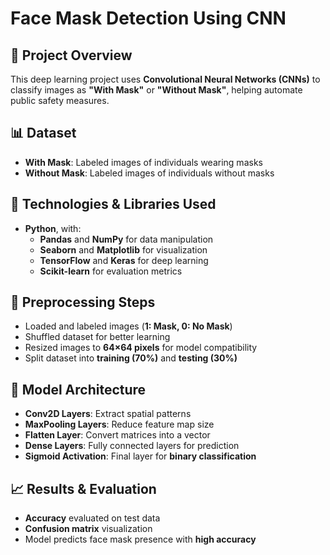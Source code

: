 #  Face Mask Detection Using CNN

## 📌 Project Overview  
This deep learning project uses **Convolutional Neural Networks (CNNs)** to classify images as **"With Mask"** or **"Without Mask"**, helping automate public safety measures.  

## 📊 Dataset  
- **With Mask**: Labeled images of individuals wearing masks  
- **Without Mask**: Labeled images of individuals without masks  

## 🔧 Technologies & Libraries Used  
- **Python**, with:  
  - **Pandas** and **NumPy** for data manipulation  
  - **Seaborn** and **Matplotlib** for visualization  
  - **TensorFlow** and **Keras** for deep learning  
  - **Scikit-learn** for evaluation metrics  

## 🔄 Preprocessing Steps  
- Loaded and labeled images (**1: Mask, 0: No Mask**)  
- Shuffled dataset for better learning  
- Resized images to **64×64 pixels** for model compatibility  
- Split dataset into **training (70%)** and **testing (30%)**  

## 🤖 Model Architecture  
- **Conv2D Layers**: Extract spatial patterns  
- **MaxPooling Layers**: Reduce feature map size  
- **Flatten Layer**: Convert matrices into a vector  
- **Dense Layers**: Fully connected layers for prediction  
- **Sigmoid Activation**: Final layer for **binary classification**  

## 📈 Results & Evaluation  
- **Accuracy** evaluated on test data  
- **Confusion matrix** visualization  
- Model predicts face mask presence with **high accuracy**  

